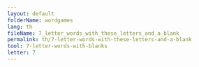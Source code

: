 ```yaml
---
layout: default
folderName: wordgames
lang: th
fileName: 7_letter_words_with_these_letters_and_a_blank
permalink: th/7-letter-words-with-these-letters-and-a-blank
tool: 7-letter-words-with-blanks
letter: 7
---
```

